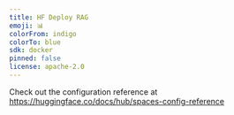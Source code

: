 ```yaml
---
title: HF Deploy RAG
emoji: 📊
colorFrom: indigo
colorTo: blue
sdk: docker
pinned: false
license: apache-2.0
---
```


Check out the configuration reference at https://huggingface.co/docs/hub/spaces-config-reference
